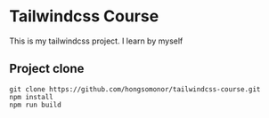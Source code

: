 # Tailwindcss Course

This is my tailwindcss project. I learn by myself

## Project clone

    git clone https://github.com/hongsomonor/tailwindcss-course.git
    npm install
    npm run build
